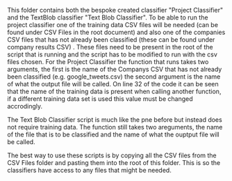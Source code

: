 This folder contains both the bespoke created classifier "Project Classifier" and the TextBlob classifier "Text Blob Classifier".
 To be able to run the project classifier one of the training data CSV files will be needed (can be found under CSV Files in the 
root document) and also one of the companies CSV files that has not already been classified (these can be found under company results CSV)
. These files need to be present in the root of the script that is running and the script has to be 
modified to run with the csv files chosen. For the Project Classifier the function that runs takes two arguments, the first is 
the name of the Companys CSV that has not already been classified (e.g. google_tweets.csv) the second argument is the name of 
what the output file will be called. On line 32 of the code it can be seen that the name of the training data is present when 
calling another function, if a different training data set is used this value must be changed accrodingly.


The Text Blob Classifier script is much like the pne before but instead does not require training data. The function still 
takes two areguments, the name of the file that is to be classified and the name of what the ouptput file will be called.

The best way to use these scripts is by copying all the CSV files from the CSV Files folder and pasting them into the root
of this folder. This is so the classifiers have access to any files that might be needed.